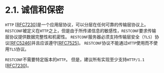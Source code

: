 # 2.1. 诚信和保密

`HTTP` [[RFC7230](https://tools.ietf.org/html/rfc7230)]是一个应用层协议，可以分层在任何可靠的传输层协议上。 `RESTCONF`被定义在`HTTP`之上，但是由于所传递信息的敏感性，`RESTCONF`要求传输层协议提供数据完整性和机密性。 `RESTCONF`服务器必须支持传输层安全（`TLS`）协议[[RFC5246](https://tools.ietf.org/html/rfc5246)]并且应该遵守[[RFC7525](https://tools.ietf.org/html/rfc7525)]。 `RESTCONF`协议不能通过`HTTP`使用而不使用`TLS`协议。

`RESTCONF`不需要特定版本的`HTTP`。 但是，建议所有实现至少支持`HTTP/1.1` [[RFC7230](https://tools.ietf.org/html/rfc7230)]。
